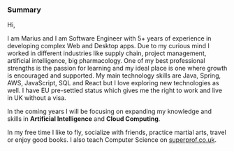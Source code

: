 ### Summary

Hi, 

I am Marius and I am Software Engineer with 5+ years of experience in developing complex Web and Desktop
apps. Due to my curious mind I worked in different industries like supply chain, project management, artificial
intelligence, big pharmacology. One of my best professional strengths is the passion for learning and my
ideal place is one where growth is encouraged and supported. My main technology skills are Java, Spring, AWS,
JavaScript, SQL and React but I love exploring new technologies as well. I have EU pre-settled status which
gives me the right to work and live in UK without a visa.

In the coming years I will be focusing on expanding my knowledge and skills in **Artificial Intelligence** and **Cloud Computing**.

In my free time I like to fly, socialize with friends, practice martial arts, travel or enjoy good books.
I also teach Computer Science on [superprof.co.uk](https://www.superprof.co.uk/highly-skilled-and-patient-software-engineer-providing-comprehensive-programming-lessons-python-java-javascript-react-and.html).
